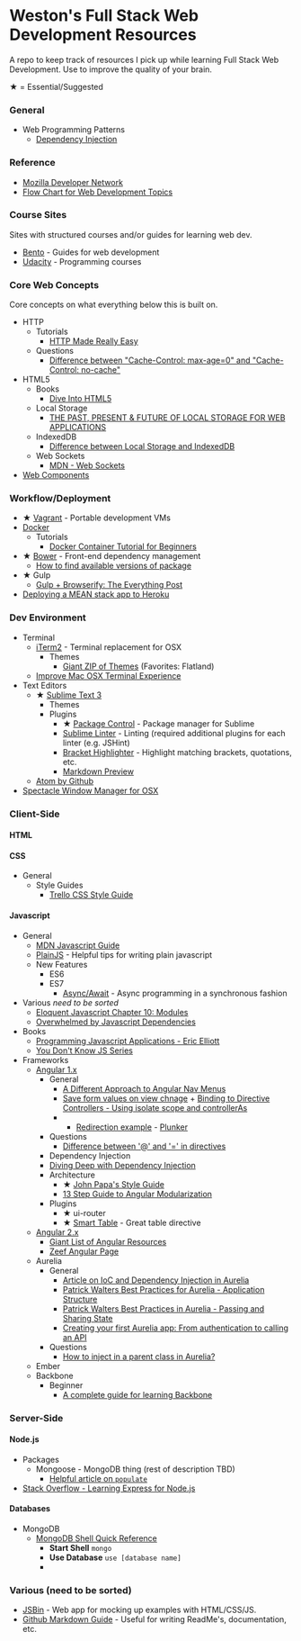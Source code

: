 # Weston's Full Stack Web Development Resources
A repo to keep track of resources I pick up while learning Full Stack Web Development. Use to improve the quality of your brain. 

★ = Essential/Suggested

### General
+ Web Programming Patterns
  + [Dependency Injection](https://en.wikipedia.org/wiki/Dependency_injection)

### Reference
+ [Mozilla Developer Network](https://developer.mozilla.org/en-US/)
+ [Flow Chart for Web Development Topics](https://coggle.it/diagram/52e97f8c5a143de239005d1b/56212c4e4c505e0045c0d3bda59b77e5977c2c9bd40f3fd0b451bdcf8da4aa52)

### Course Sites
Sites with structured courses and/or guides for learning web dev.
+ [Bento](http://www.bentobox.io) - Guides for web development 
+ [Udacity](https://www.udacity.com/) - Programming courses

### Core Web Concepts
Core concepts on what everything below this is built on.
+ HTTP
  + Tutorials
    + [HTTP Made Really Easy](http://www.jmarshall.com/easy/http/)
  + Questions
    + [Difference between "Cache-Control: max-age=0" and "Cache-Control: no-cache"](http://stackoverflow.com/questions/1046966/whats-the-difference-between-cache-control-max-age-0-and-no-cache)
+ HTML5
  + Books
    + [Dive Into HTML5](http://diveintohtml5.info/index.html)
  + Local Storage
    + [THE PAST, PRESENT & FUTURE OF LOCAL STORAGE FOR WEB APPLICATIONS](http://diveintohtml5.info/storage.html)
  + IndexedDB
    + [Difference between Local Storage and IndexedDB](http://programmers.stackexchange.com/questions/219953/how-is-localstorage-different-from-indexeddb)
  + Web Sockets
    + [MDN - Web Sockets](https://developer.mozilla.org/en-US/docs/WebSockets)
+ [Web Components](http://webcomponents.org/)

### Workflow/Deployment
+ ★ [Vagrant](https://www.vagrantup.com/) - Portable development VMs
+ [Docker]()
  + Tutorials
    + [Docker Container Tutorial for Beginners](https://www.youtube.com/watch?v=JBtWxj9l7zM)
+ ★ [Bower](http://bower.io/) - Front-end dependency management
  + [How to find available versions of package](http://stackoverflow.com/questions/21242143/how-to-find-available-versions-for-a-bower-dependency)
+ ★ Gulp
  + [Gulp + Browserify: The Everything Post](http://viget.com/extend/gulp-browserify-starter-faq)
+ [Deploying a MEAN stack app to Heroku](http://www.tilcode.com/deploying-a-mean-stack-app-to-heroku/)

### Dev Environment
+ Terminal
  + [iTerm2](https://www.iterm2.com/) - Terminal replacement for OSX
    + Themes
      + [Giant ZIP of Themes](http://iterm2colorschemes.com/) (Favorites: Flatland)
  + [Improve Mac OSX Terminal Experience](http://osxdaily.com/2013/02/05/improve-terminal-appearance-mac-os-x/)
+ Text Editors
  + ★ [Sublime Text 3](http://www.sublimetext.com/3) 
    + Themes
    + Plugins
      + ★ [Package Control](https://packagecontrol.io/) - Package manager for Sublime 
      + [Sublime Linter](https://packagecontrol.io/packages/SublimeLinter) - Linting (required additional plugins for each linter (e.g. JSHint)
      + [Bracket Highlighter](https://github.com/facelessuser/BracketHighlighter) - Highlight matching brackets, quotations, etc.
      + [Markdown Preview](https://github.com/revolunet/sublimetext-markdown-preview)
  + [Atom by Github](https://atom.io/)
+ [Spectacle Window Manager for OSX](http://spectacleapp.com/)

### Client-Side
#### HTML
#### CSS
+ General
  + Style Guides
    + [Trello CSS Style Guide](https://gist.github.com/bobbygrace/9e961e8982f42eb91b80)

#### Javascript
+ General
  + [MDN Javascript Guide](https://developer.mozilla.org/en-US/docs/Web/JavaScript/Guide/Introduction)
  + [PlainJS](https://plainjs.com/javascript/events/) - Helpful tips for writing plain javascript
  + New Features
    + ES6
    + ES7
      + [Async/Await](https://github.com/lukehoban/ecmascript-asyncawait) - Async programming in a synchronous fashion
+ Various *need to be sorted*
  + [Eloquent Javascript Chapter 10: Modules](http://eloquentjavascript.net/10_modules.html)
  + [Overwhelmed by Javascript Dependencies](http://blog.startifact.com/posts/overwhelmed-by-javascript-dependencies.html)
+ Books
  + [Programming Javascript Applications - Eric Elliott](http://chimera.labs.oreilly.com/books/1234000000262/index.html)
  + [You Don't Know JS Series](https://github.com/getify/You-Dont-Know-JS)
+ Frameworks
  + [Angular 1.x](https://angularjs.org/)
    + General
      + [A Different Approach to Angular Nav Menus](https://ryankaskel.com/blog/2013/05/27/a-different-approach-to-angularjs-navigation-menus)
      + [Save form values on view chnage](http://stackoverflow.com/questions/12940974/maintain-model-of-scope-when-changing-between-views-in-angularjs)              + [Binding to Directive Controllers - Using isolate scope and controllerAs](http://blog.thoughtram.io/angularjs/2015/01/02/exploring-angular-1.3-bindToController.html)
      +  + [Redirection example](http://stackoverflow.com/questions/27212182/angularjs-ui-router-how-to-redirect-to-login-page) - [Plunker](http://plnkr.co/edit/3kImqU?p=preview)
    + Questions
      + [Difference between '@' and '=' in directives](http://stackoverflow.com/questions/14050195/what-is-the-difference-between-and-in-directive-scope)
     + Dependency Injection
      + [Diving Deep with Dependency Injection](http://www.ng-newsletter.com/posts/deep-dive-in-angular-dependency-injection.html)
    + Architecture
      + ★ [John Papa's Style Guide](https://github.com/johnpapa/angular-styleguide)
      + [13 Step Guide to Angular Modularization](https://blog.safaribooksonline.com/2014/03/27/13-step-guide-angularjs-modularization/)
    + Plugins
        + ★ ui-router
        + ★ [Smart Table](http://lorenzofox3.github.io/smart-table-website/) - Great table directive
  + [Angular 2.x](https://angular.io/)
    + [Giant List of Angular Resources](https://github.com/jmcunningham/AngularJS-Learning)
    + [Zeef Angular Page](https://angularjs.zeef.com/gianluca.arbezzano)
  + Aurelia
    + General
      + [Article on IoC and Dependency Injection in Aurelia](https://gist.github.com/jdanyow/f54bd89d755af8f78720)
      + [Patrick Walters Best Practices for Aurelia - Application Structure](http://patrickwalters.net/my-best-practices-for-aurelia-application-structure/)
      + [Patrick Walters Best Practices in Aurelia - Passing and Sharing State](http://patrickwalters.net/my-best-practices-in-aurelia/)
      + [Creating your first Aurelia app: From authentication to calling an API](https://auth0.com/blog/2015/08/05/creating-your-first-aurelia-app-from-authentication-to-calling-an-api/)
    + Questions
      + [How to inject in a parent class in Aurelia?](http://stackoverflow.com/questions/30094497/how-to-inject-in-a-parent-class-in-aurelia)
  + Ember
  + Backbone
    + Beginner
      + [A complete guide for learning Backbone](http://codebeerstartups.com/2012/12/a-complete-guide-for-learning-backbone-js/)
  
### Server-Side
#### Node.js
  + Packages
    + Mongoose - MongoDB thing (rest of description TBD)
      + [Helpful article on `populate`](https://alexanderzeitler.com/articles/mongoose-referencing-schema-in-properties-and-arrays/)
  + [Stack Overflow - Learning Express for Node.js](http://stackoverflow.com/questions/8144214/learning-express-for-node-js)

#### Databases
  + MongoDB
    + [MongoDB Shell Quick Reference](http://docs.mongodb.org/manual/reference/mongo-shell/)
      + **Start Shell** `mongo`
      + **Use Database** `use [database name]`
      + 

### Various (need to be sorted)
+ [JSBin](http://jsbin.com/) - Web app for mocking up examples with HTML/CSS/JS.
+ [Github Markdown Guide](https://guides.github.com/features/mastering-markdown/) - Useful for writing ReadMe's, documentation, etc.
